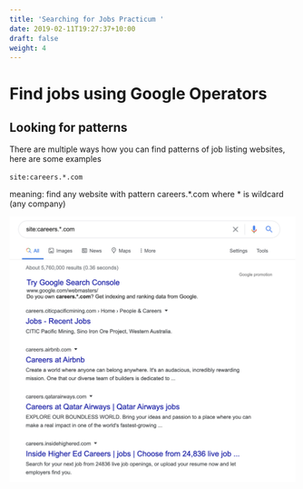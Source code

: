 ```yaml
---
title: 'Searching for Jobs Practicum '
date: 2019-02-11T19:27:37+10:00
draft: false
weight: 4
---
```


# Find jobs using Google Operators

## Looking for patterns

There are multiple ways how you can find patterns of job listing websites, here are some examples

`site:careers.*.com`

meaning: find any website with pattern careers.*.com where * is wildcard (any company)


![](2020-04-28-18-02-15.png)